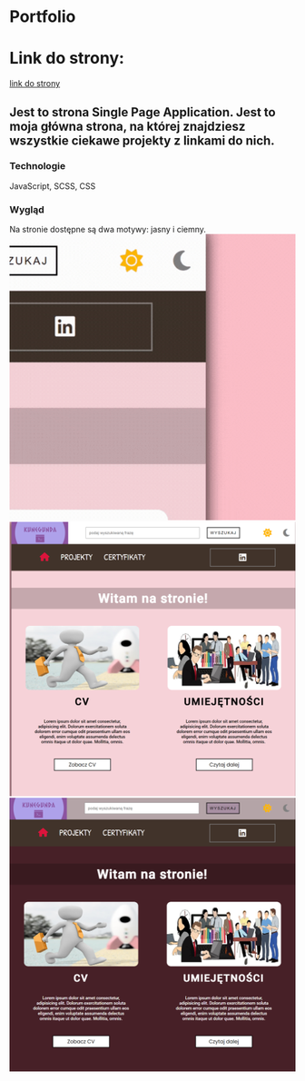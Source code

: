 # Portfolio

# Link do strony:
[link do strony](https://kunegundakosek.github.io/PageKunegunda/)

## Jest to strona Single Page Application. Jest to moja główna strona, na której znajdziesz wszystkie ciekawe projekty z linkami do nich.

### Technologie

JavaScript, SCSS, CSS

### Wygląd

Na stronie dostępne są dwa motywy: jasny i ciemny.
![image](img/page.gif)
![image](img/Page.png)
![image](img/darkPage.png)


